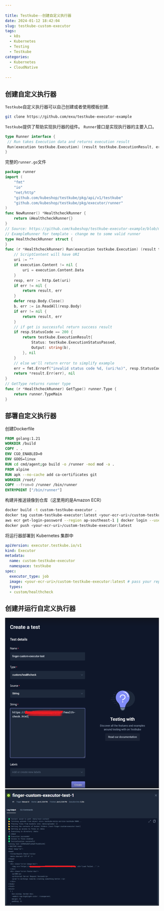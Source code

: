 ```yaml
---

title: Testkube--创建自定义执行器
date: 2024-01-12 18:42:04
slug: testkube-custom-executor
tags:
  - k8s
  - Kubernetes
  - Testing
  - Testkube
categories:
  - Kubernetes
  - CloudNative

---
```


## 创建自定义执行器

`Testkube`自定义执行器可以自己创建或者使用模板创建.

```bash
git clone https://github.com/exu/testkube-executor-example
```

`Testkube`提供了帮助实现执行器的组件。 `Runner`接口是实现执行器的主要入口。

```go
type Runner interface {
 // Run takes Execution data and returns execution result
 Run(execution testkube.Execution) (result testkube.ExecutionResult, err error)
}
```

完整的`runner.go`文件

```go
package runner
import (
	"fmt"
	"io"
	"net/http"
	"github.com/kubeshop/testkube/pkg/api/v1/testkube"
	"github.com/kubeshop/testkube/pkg/executor/runner"
)
func NewRunner() *HealthcheckRunner {
	return &HealthcheckRunner{}
}
// Source: https://github.com/kubeshop/testkube-executor-example/blob/main/pkg/runner/runner.go
// ExampleRunner for template - change me to some valid runner
type HealthcheckRunner struct {
}
func (r *HealthcheckRunner) Run(execution testkube.Execution) (result testkube.ExecutionResult, err error) {
	// ScriptContent will have URI
	uri := ""
	if execution.Content != nil {
		uri = execution.Content.Data
	}
	resp, err := http.Get(uri)
	if err != nil {
		return result, err
	}
	defer resp.Body.Close()
	b, err := io.ReadAll(resp.Body)
	if err != nil {
		return result, err
	}
	// if get is successful return success result
	if resp.StatusCode == 200 {
		return testkube.ExecutionResult{
			Status: testkube.ExecutionStatusPassed,
			Output: string(b),
		}, nil
	}
	// else we'll return error to simplify example
	err = fmt.Errorf("invalid status code %d, (uri:%s)", resp.StatusCode, uri)
	return *result.Err(err), nil
}
// GetType returns runner type
func (r *HealthcheckRunner) GetType() runner.Type {
	return runner.TypeMain
}

```

## 部署自定义执行器

创建Dockerfile

```dockerfile
FROM golang:1.21
WORKDIR /build
COPY . .
ENV CGO_ENABLED=0 
ENV GOOS=linux
RUN cd cmd/agent;go build -o /runner -mod mod -a .
FROM alpine
RUN apk --no-cache add ca-certificates git
WORKDIR /root/
COPY --from=0 /runner /bin/runner
ENTRYPOINT ["/bin/runner"]
```

构建并推送镜像到仓库（这里用的是Amazon ECR）

```bash
docker build -t custom-testkube-executor . 
docker tag custom-testkube-executor:latest <your-ecr-uri>/custom-testkube-executor:latest
aws ecr get-login-password --region ap-southeast-1 | docker login --username AWS --password-stdin <your-ecr-uri>
docker push <your-ecr-uri>/custom-testkube-executor:latest
```

将运行器部署到 Kubernetes 集群中

```yaml
apiVersion: executor.testkube.io/v1
kind: Executor
metadata:
  name: custom-testkube-executor
  namespace: testkube
spec:
  executor_type: job
  image: <your-ecr-uri>/custom-testkube-executor:latest # pass your repository and tag
  types:
  - custom/healthcheck
```

## 创建并运行自定义执行器

![Create a custom executor test](imgs/create-a-custom-executor-test.png)
![Execute custom executor test](imgs/execute-custom-executor-test.png)

